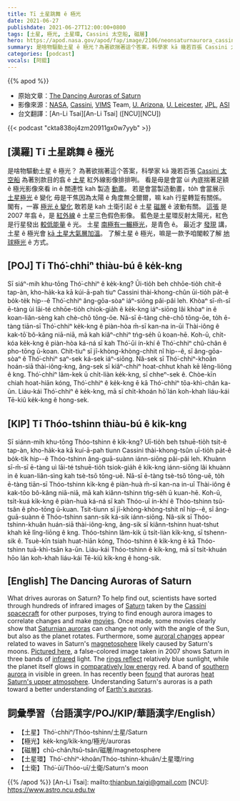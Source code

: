 ```yaml
---
title: Tī 土星跳舞 ê 極光
date: 2021-06-27
publishdate: 2021-06-27T12:00:00+0800
tags: [土星, 極光, 土星環, Cassini 太空船, 磁層]
hero: https://apod.nasa.gov/apod/fap/image/2106/neonsaturnaurora_cassini_1080.jpg
summary: 是啥物驅動土星 ê 極光？為著欲揣著這个答案，科學家 kā 幾若百張 Cassini 太空船為著別款目的翕 ê 土星紅外線影像排排咧。
categories: [podcast]
vocals: [阿錕]
---
```


{{% apod %}}

- 原始文章：[The Dancing Auroras of Saturn](https://apod.nasa.gov/apod/ap210627.html)
- 影像來源：[NASA](http://www.nasa.gov/), [Cassini](https://solarsystem.nasa.gov/missions/cassini/overview/), [VIMS](https://solarsystem.nasa.gov/missions/cassini/mission/spacecraft/cassini-orbiter/visible-and-infrared-mapping-spectrometer/) Team, [U. Arizona](https://www.lpl.arizona.edu/missions/cassini-vims), [U. Leicester](https://le.ac.uk/physics), [JPL](https://www.jpl.nasa.gov/), [ASI](https://www.asi.it/en/)
- 台文翻譯：[An-Li Tsai][An-Li Tsai] ([NCU][NCU])

{{< podcast "ckta838oj4zm20911gx0w7yyb" >}}

## [漢羅] Tī 土星跳舞 ê 極光
是啥物驅動土星 ê 極光？
為著欲揣著這个答案，科學家 kā 幾若百張 [Cassini 太空船][Cassini spacecraft] 為著別款目的翕 ê [土星][Saturn] 紅外線影像排排咧。
看是毋是會當 ùi 內底揣著足額 ê 極光影像來看 in ê 關連性 kah 製造 [動畫][movies]。
若是會當製造動畫，to̍h 會當展示 [土星極光][Saturnian auroras] ê 變化 毋是干焦因為太陽 ê 角度無仝爾爾，嘛 kah 行星轉踅有關係。
閣有，一寡 [極光 ê 變化][auroral changes] 敢若是 kah 土衛引起 ê 土星 [磁層][magnetosphere] ê 波動有關。
[這張][Pictured here] 是 2007 年翕 ê，是 [紅外線][infrared] ê 土星三色假色影像。
藍色是土星環反射太陽光，紅色是行星發出 [較低能量][comparatively low energy] ê 光。
土星 [南極有一輾極光][southern aurora]，是青色 ê。
最近才 [發現][found] 講，土星 ê 極光會 [kā 土星大氣層加溫][heat Saturn's upper atmosphere]。
了解土星 ê 極光，嘛是一款予咱閣較了解 [地球極光][Earth's auroras] ê 方式。

## [POJ] Tī Thó͘-chhiⁿ thiàu-bú ê ke̍k-kng
Sī siáⁿ-mih khu-tōng Thó͘-chhiⁿ ê ke̍k-kng?
Ūi-tio̍h beh chhōe-tio̍h chit-ê tap-àn, kho-ha̍k-ka kā kúi-ā-pah tiuⁿ Cassini thài-khong-chûn ūi-tio̍h pa̍t-ê bo̍k-te̍k hip--ê Thó͘-chhiⁿ âng-gōa-sòaⁿ iáⁿ-siōng pâi-pâi leh.
Khòaⁿ sī-m̄-sī ē-tàng ùi lāi-té chhōe-tio̍h chiok-gia̍h ê ke̍k-kng iáⁿ-siōng lâi khòaⁿ in ê koan-liân-sèng kah chè-chō tōng-ōe.
Nā-sī ē-tàng chè-chō tōng-ōe, to̍h ē-tàng tiān-sī Thó͘-chhiⁿ ke̍k-kng ê piàn-hòa m̄-sī kan-na in-ūi Thài-iông ê kak-tō͘ bô-kâng niā-niā, mā kah kiâⁿ-chhiⁿ tńg-se̍h ū koan-hē.
Koh-ū, chi̍t-kóa ke̍k-kng ê piàn-hòa ká-ná sī kah Thó͘-ūi ín-khí ê Thó͘-chhiⁿ chû-chân ê pho-tōng ū-koan.
Chit-tiuⁿ sī jī-khòng-khòng-chhit nî hip--ê, sī âng-gōa-sòaⁿ ê Thó͘-chhiⁿ saⁿ-sek ká-sek iáⁿ-siōng.
Nâ-sek sī Thó͘-chhiⁿ-khoân hoán-siā thài-iông-kng, âng-sek sī kiâⁿ-chhiⁿ hoat-chhut khah kē lêng-liōng ê kng.
Thó͘-chhiⁿ lâm-kek ū chi̍t-liàn ke̍k-kng, sī chheⁿ-sek ê.
Chòe-kīn chiah hoat-hiān kóng, Thó͘-chhiⁿ ê ke̍k-kng ē kā Thó͘-chhiⁿ tōa-khì-chân ka-ūn.
Liáu-kái Thó͘-chhiⁿ ê ke̍k-kng, mā sī chi̍t-khoán hō͘ lán koh-khah liáu-kái Tē-kiû ke̍k-kng ê hong-sek.

## [KIP]  Tī Thóo-tshinn thiàu-bú ê ki̍k-kng
Sī siánn-mih khu-tōng Thóo-tshinn ê ki̍k-kng?
Uī-tio̍h beh tshuē-tio̍h tsit-ê tap-àn, kho-ha̍k-ka kā kuí-ā-pah tiunn Cassini thài-khong-tsûn uī-tio̍h pa̍t-ê bo̍k-ti̍k hip--ê Thóo-tshinn âng-guā-suànn iánn-siōng pâi-pâi leh.
Khuànn sī-m̄-sī ē-tàng uì lāi-té tshuē-tio̍h tsiok-gia̍h ê ki̍k-kng iánn-siōng lâi khuànn in ê kuan-liân-sìng kah tsè-tsō tōng-uē.
Nā-sī ē-tàng tsè-tsō tōng-uē, to̍h ē-tàng tiān-sī Thóo-tshinn ki̍k-kng ê piàn-huà m̄-sī kan-na in-uī Thài-iông ê kak-tōo bô-kâng niā-niā, mā kah kiânn-tshinn tńg-se̍h ū kuan-hē.
Koh-ū, tsi̍t-kuá ki̍k-kng ê piàn-huà ká-ná sī kah Thóo-uī ín-khí ê Thóo-tshinn tsû-tsân ê pho-tōng ū-kuan.
Tsit-tiunn sī jī-khòng-khòng-tshit nî hip--ê, sī âng-guā-suànn ê Thóo-tshinn sann-sik ká-sik iánn-siōng.
Nâ-sik sī Thóo-tshinn-khuân huán-siā thài-iông-kng, âng-sik sī kiânn-tshinn huat-tshut khah kē lîng-liōng ê kng.
Thóo-tshinn lâm-kik ū tsi̍t-liàn ki̍k-kng, sī tshenn-sik ê.
Tsuè-kīn tsiah huat-hiān kóng, Thóo-tshinn ê ki̍k-kng ē kā Thóo-tshinn tuā-khì-tsân ka-ūn.
Liáu-kái Thóo-tshinn ê ki̍k-kng, mā sī tsi̍t-khuán hōo lán koh-khah liáu-kái Tē-kiû ki̍k-kng ê hong-sik.

## [English] The Dancing Auroras of Saturn
What drives auroras on Saturn?
To help find out, scientists have sorted through hundreds of infrared images of [Saturn][Saturn] taken by the [Cassini spacecraft][Cassini spacecraft] for other purposes, trying to find enough aurora images to correlate changes and make [movies][movies].
Once made, some movies clearly show that [Saturnian auroras][Saturnian auroras] can change not only with the angle of the Sun, but also as the planet rotates.
Furthermore, some [auroral changes][auroral changes] appear related to waves in Saturn's [magnetosphere][magnetosphere] likely caused by Saturn's moons.
[Pictured here][Pictured here], a false-colored image taken in 2007 shows Saturn in three bands of [infrared][infrared] light.
The [rings reflect][rings reflect] relatively blue sunlight, while the planet itself glows in [comparatively low energy][comparatively low energy] red.
A band of [southern aurora][southern aurora] in visible in green.
In has recently been [found][found] that auroras [heat Saturn's upper atmosphere][heat Saturn's upper atmosphere].
Understanding Saturn's auroras is a path toward a better understanding of [Earth's auroras][Earth's auroras].

## 詞彙學習（台語漢字/POJ/KIP/華語漢字/English）

- 【土星】Thó͘-chhiⁿ/Thóo-tshinn/土星/Saturn
- 【極光】ke̍k-kng/ki̍k-kng/極光/auroras
- 【磁層】chû-chân/tsû-tsân/磁層/magnetosphere
- 【土星環】Thó͘-chhiⁿ-khoân/Thóo-tshinn-khuân/土星環/ring
- 【土衛】Thó͘-ūi/Thóo-uī/土衛/Saturn's moon


{{% /apod %}}
[An-Li Tsai]: mailto:thianbun.taigi@gmail.com
[NCU]: https://www.astro.ncu.edu.tw


[Saturn]:https://solarsystem.nasa.gov/planets/saturn/overview/
[Cassini spacecraft]:https://www.esa.int/Science_Exploration/Space_Science/Cassini-Huygens/Cassini_spacecraft
[movies]:http://www.youtube.com/watch?v=fzwiTspxtrg
[Saturnian auroras]:https://apod.nasa.gov/apod/ap081119.html
[auroral changes]:https://www.youtube.com/watch?v=7AmyfuJDMlY
[magnetosphere]:https://en.wikipedia.org/wiki/Magnetosphere
[Pictured here]:https://photojournal.jpl.nasa.gov/catalog/PIA13402
[infrared]:https://science.nasa.gov/ems/07_infraredwaves
[rings reflect]:https://apod.nasa.gov/apod/ap160313.html
[comparatively low energy]:https://pbs.twimg.com/media/BUCOEePIcAAht9h.jpg
[southern aurora]:https://apod.nasa.gov/apod/ap050222.html
[found]:https://ui.adsabs.harvard.edu/abs/2020NatAs...4..872B/abstract
[heat Saturn's upper atmosphere]:https://www.quantamagazine.org/cassini-data-solves-jupiter-and-saturns-energy-mystery-20210622/
[Earth's auroras]:https://apod.nasa.gov/apod/ap100701.html
